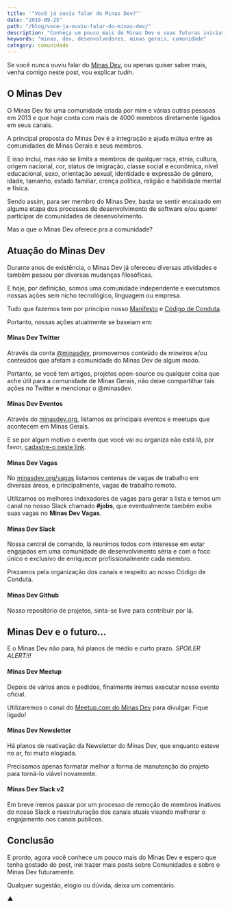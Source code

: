 ```yaml
---
title: '"Você já ouviu falar do Minas Dev?"'
date: "2019-09-25"
path: "/blog/voce-ja-ouviu-falar-do-minas-dev/"
description: "Conheça um pouco mais do Minas Dev e suas futuras iniciativas."
keywords: "minas, dev, desenvolvedores, minas gerais, comunidade"
category: comunidade
---
```


Se você nunca ouviu falar do [Minas Dev](), ou apenas quiser saber mais, venha comigo neste post, vou explicar _tudin_.

## O Minas Dev

O Minas Dev foi uma comunidade criada por mim e várias outras pessoas em 2013 e que hoje conta com mais de 4000 membros diretamente ligados em seus canais.

A principal proposta do Minas Dev é a integração e ajuda mútua entre as comunidades de Minas Gerais e seus membros.

E isso inclui, mas não se limita a membros de qualquer raça, etnia, cultura, origem nacional, cor, status de imigração, classe social e econômica, nível educacional, sexo, orientação sexual, identidade e expressão de gênero, idade, tamanho, estado familiar, crença política, religião e habilidade mental e física.

Sendo assim, para ser membro do Minas Dev, basta se sentir encaixado em alguma etapa dos processos de desenvolvimento de software e/ou querer participar de comunidades de desenvolvimento.

Mas o que o Minas Dev oferece pra a comunidade?

## Atuação do Minas Dev

Durante anos de existência, o Minas Dev já ofereceu diversas atividades e também passou por diversas mudanças filosóficas.

E hoje, por definição, somos uma comunidade independente e executamos nossas ações sem nicho tecnológico, linguagem ou empresa.

Tudo que fazemos tem por princípio nosso [Manifesto]() e [Código de Conduta]().

Portanto, nossas ações atualmente se baseiam em:

#### Minas Dev Twitter

Através da conta [@minasdev](), promovemos conteúdo de mineiros e/ou conteúdos que afetam a comunidade do Minas Dev de algum modo.

Portanto, se você tem artigos, projetos open-source ou qualquer coisa que ache útil para a comunidade de Minas Gerais, não deixe compartilhar tais ações no Twitter e mencionar o @minasdev.

#### Minas Dev Eventos

Através do [minasdev.org](), listamos os principais eventos e meetups que acontecem em Minas Gerais.

E se por algum motivo o evento que você vai ou organiza não está lá, por favor, [cadastre-o neste link]().

#### Minas Dev Vagas

No [minasdev.org/vagas]() listamos centenas de vagas de trabalho em diversas áreas, e principalmente, vagas de trabalho remoto.

Utilizamos os melhores indexadores de vagas para gerar a lista e temos um canal no nosso Slack chamado **#jobs**, que eventualmente também exibe suas vagas no **Minas Dev Vagas**.

#### Minas Dev Slack

Nossa central de comando, lá reunimos todos com interesse em estar engajados em uma comunidade de desenvolvimento séria e com o foco único e exclusivo de enriquecer profissionalmente cada membro.

Prezamos pela organização dos canais e respeito ao nosso Código de Conduta.

#### Minas Dev Github

Nosso repositório de projetos, sinta-se livre para contribuir por lá.

## Minas Dev e o futuro…

E o Minas Dev não para, há planos de médio e curto prazo. _SPOILER ALERT!!!_

#### Minas Dev Meetup

Depois de vários anos e pedidos, finalmente iremos executar nosso evento oficial.

Utilizaremos o canal do [Meetup.com do Minas Dev]() para divulgar. Fique ligado!

#### Minas Dev Newsletter

Há planos de reativação da Newsletter do Minas Dev, que enquanto esteve no ar, foi muito elogiada.

Precisamos apenas formatar melhor a forma de manutenção do projeto para torná-lo viável novamente.

#### Minas Dev Slack v2

Em breve iremos passar por um processo de remoção de membros inativos do nosso Slack e reestruturação dos canais atuais visando melhorar o engajamento nos canais públicos.

## Conclusão

E pronto, agora você conhece um pouco mais do Minas Dev e espero que tenha gostado do post, irei trazer mais posts sobre Comunidades e sobre o Minas Dev futuramente.

Qualquer sugestão, elogio ou dúvida, deixa um comentário.

▲
